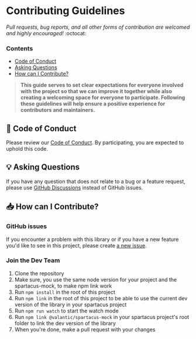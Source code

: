 # Contributing Guidelines

_Pull requests, bug reports, and all other forms of contribution are welcomed and highly encouraged!_ :octocat:

### Contents

- [Code of Conduct](#book-code-of-conduct)
- [Asking Questions](#bulb-asking-questions)
- [How can I Contribute?](#inbox_tray-how-can-i-contribute)

> **This guide serves to set clear expectations for everyone involved with the project so that we can improve it
> together while also creating a welcoming space for everyone to participate. Following these guidelines will help
> ensure a positive experience for contributors and maintainers.**

## :book: Code of Conduct

Please review our [Code of Conduct](./CODE_OF_CONDUCT.md). By participating, you are expected to uphold this code.

## :bulb: Asking Questions

If you have any question that does not relate to a bug or a feature request, please use [GitHub Discussions](https://github.com/valantic/spartacus-mock/discussions) instead of GitHub issues.

## :inbox_tray: How can I Contribute?

### GitHub issues

If you encounter a problem with this library or if you have a new feature you'd like to see in this project,
please create [a new issue](https://github.com/valantic/spartacus-mock/issues/new/choose).

### Join the Dev Team

1. Clone the repository
2. Make sure, you use the same node version for your project and the spartacus-mock, to make npm link work
3. Run `npm install` in the root of this project
4. Run `npm link` in the root of this project to be able to use the current dev version of the library in your spartacus project
5. Run `npm run watch` to start the watch mode
6. Run `npm link @valantic/spartacus-mock` in your spartacus project's root folder to link the dev version of the library
7. When you're done, make a pull request with your changes
